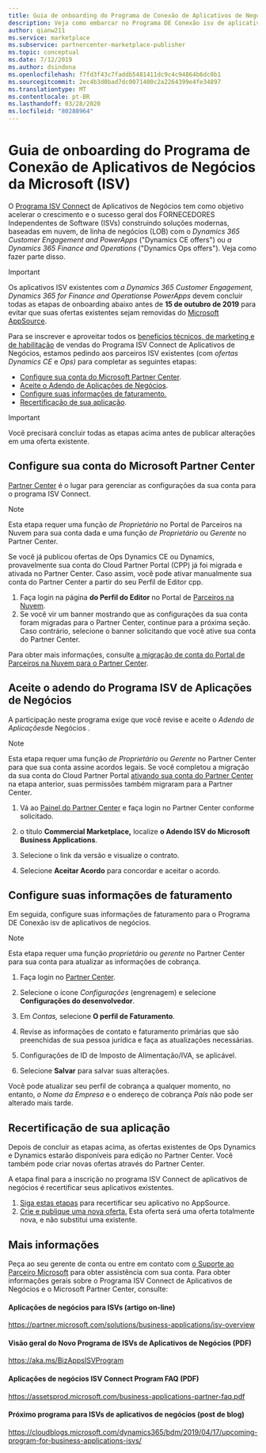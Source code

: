 ```yaml
---
title: Guia de onboarding do Programa de Conexão de Aplicativos de Negócios da Microsoft (ISV)
description: Veja como embarcar no Programa DE Conexão isv de aplicativos de negócios.
author: qianw211
ms.service: marketplace
ms.subservice: partnercenter-marketplace-publisher
ms.topic: conceptual
ms.date: 7/12/2019
ms.author: dsindona
ms.openlocfilehash: f7fd3f43c7faddb5481411dc9c4c94864b6dc0b1
ms.sourcegitcommit: 2ec4b3d0bad7dc0071400c2a2264399e4fe34897
ms.translationtype: MT
ms.contentlocale: pt-BR
ms.lasthandoff: 03/28/2020
ms.locfileid: "80288964"
---
```

# <a name="microsoft-business-applications-independent-software-vendor-isv-connect-program-onboarding-guide"></a>Guia de onboarding do Programa de Conexão de Aplicativos de Negócios da Microsoft (ISV)

O [Programa ISV Connect](https://partner.microsoft.com/solutions/business-applications/isv-overview) de Aplicativos de Negócios tem como objetivo acelerar o crescimento e o sucesso geral dos FORNECEDORES Independentes de Software (ISVs) construindo soluções modernas, baseadas em nuvem, de linha de negócios (LOB) com o *Dynamics 365 Customer Engagement and PowerApps* ("Dynamics CE offers") ou *a Dynamics 365 Finance and Operations* ("Dynamics Ops offers"). Veja como fazer parte disso.

> [!IMPORTANT]
> Os aplicativos ISV existentes com *a Dynamics 365 Customer Engagement,* *Dynamics 365 for Finance and Operations*e *PowerApps* devem concluir todas as etapas de onboarding abaixo antes de **15 de outubro de 2019** para evitar que suas ofertas existentes sejam removidas do [Microsoft AppSource](https://appsource.microsoft.com).

Para se inscrever e aproveitar todos os [benefícios técnicos, de marketing e de habilitação](https://partner.microsoft.com/solutions/business-applications/isv-overview) de vendas do Programa ISV Connect de Aplicativos de Negócios, estamos pedindo aos parceiros ISV existentes (com *ofertas Dynamics CE* e *Ops)* para completar as seguintes etapas:

- [Configure sua conta do Microsoft Partner Center](#set-up-your-microsoft-partner-center-account).
- [Aceite o Adendo de Aplicações de Negócios](#accept-the-business-applications-isv-program-addendum).
- [Configure suas informações de faturamento.](#set-up-your-billing-information)
- [Recertificação de sua aplicação](#recertify-your-application).

> [!IMPORTANT]
> Você precisará concluir todas as etapas acima antes de publicar alterações em uma oferta existente.

## <a name="set-up-your-microsoft-partner-center-account"></a>Configure sua conta do Microsoft Partner Center

[Partner Center](https://partner.microsoft.com) é o lugar para gerenciar as configurações da sua conta para o programa ISV Connect.

> [!NOTE]
> Esta etapa requer uma função *de Proprietário* no Portal de Parceiros na Nuvem para sua conta dada e uma função *de Proprietário* ou *Gerente* no Partner Center.

Se você já publicou ofertas de Ops Dynamics CE ou Dynamics, provavelmente sua conta do Cloud Partner Portal (CPP) já foi migrada e ativada no Partner Center. Caso assim, você pode ativar manualmente sua conta do Partner Center a partir do seu Perfil de Editor cpp.

1. Faça login na página **do Perfil do Editor** no Portal de [Parceiros na Nuvem](https://cloudpartner.azure.com/).
2. Se você vir um banner mostrando que as configurações da sua conta foram migradas para o Partner Center, continue para a próxima seção. Caso contrário, selecione o banner solicitando que você ative sua conta do Partner Center.

Para obter mais informações, consulte [a migração de conta do Portal de Parceiros na Nuvem para o Partner Center](https://docs.microsoft.com/azure/marketplace/partner-center-portal/account-migration-from-cpp-to-pc).

## <a name="accept-the-business-applications-isv-program-addendum"></a>Aceite o adendo do Programa ISV de Aplicações de Negócios

A participação neste programa exige que você revise e aceite o *Adendo de Aplicações*de Negócios .

> [!NOTE]
> Esta etapa requer uma função *de Proprietário* ou *Gerente* no Partner Center para que sua conta assine acordos legais. Se você completou a migração da sua conta do Cloud Partner Portal [ativando sua conta do Partner Center](#set-up-your-microsoft-partner-center-account) na etapa anterior, suas permissões também migraram para a Partner Center.

1. Vá ao [Painel do Partner Center](https://partner.microsoft.com/dashboard/account/agreements) e faça login no Partner Center conforme solicitado.

2. o título **Commercial Marketplace,** localize **o Adendo ISV do Microsoft Business Applications**.

3. Selecione o link da versão e visualize o contrato.

4. Selecione **Aceitar Acordo** para concordar e aceitar o acordo.

## <a name="set-up-your-billing-information"></a>Configure suas informações de faturamento

Em seguida, configure suas informações de faturamento para o Programa DE Conexão isv de aplicativos de negócios.

> [!NOTE]
> Esta etapa requer uma função *proprietário* ou *gerente* no Partner Center para sua conta para atualizar as informações de cobrança.

1. Faça login no [Partner Center](https://partner.microsoft.com/dashboard).

2. Selecione o ícone *Configurações* (engrenagem) e selecione **Configurações do desenvolvedor**.

3. Em *Contas,* selecione **O perfil de Faturamento**.

4. Revise as informações de contato e faturamento primárias que são preenchidas de sua pessoa jurídica e faça as atualizações necessárias.

5. Configurações de ID de Imposto de Alimentação/IVA, se aplicável.

6. Selecione **Salvar** para salvar suas alterações.

Você pode atualizar seu perfil de cobrança a qualquer momento, no entanto, *o Nome da Empresa* e o endereço de cobrança *País* não pode ser alterado mais tarde.

## <a name="recertify-your-application"></a>Recertificação de sua aplicação

Depois de concluir as etapas acima, as ofertas existentes de Ops Dynamics e Dynamics estarão disponíveis para edição no Partner Center. Você também pode criar novas ofertas através do Partner Center.

A etapa final para a inscrição no programa ISV Connect de aplicativos de negócios é recertificar seus aplicativos existentes.

1. [Siga estas etapas](https://partner.microsoft.com/solutions/business-applications/isv-publish) para recertificar seu aplicativo no AppSource.
2. [Crie e publique uma nova oferta.](https://docs.microsoft.com/azure/marketplace/partner-center-portal/create-new-customer-engagement-offer) Esta oferta será uma oferta totalmente nova, e não substitui uma existente.

## <a name="further-info"></a>Mais informações

Peça ao seu gerente de conta ou entre em contato com [o Suporte ao Parceiro Microsoft](https://partner.microsoft.com/support) para obter assistência com sua conta. Para obter informações gerais sobre o Programa ISV Connect de Aplicativos de Negócios e o Microsoft Partner Center, consulte:

#### <a name="business-applications-for-isvs-online-article"></a>Aplicações de negócios para ISVs (artigo on-line)
https://partner.microsoft.com/solutions/business-applications/isv-overview

#### <a name="overview-of-the-new-program-for-business-applications-isvs-pdf"></a>Visão geral do Novo Programa de ISVs de Aplicativos de Negócios (PDF)
https://aka.ms/BizAppsISVProgram

#### <a name="business-applications-isv-connect-program-faq-pdf"></a>Aplicações de negócios ISV Connect Program FAQ (PDF)
https://assetsprod.microsoft.com/business-applications-partner-faq.pdf

#### <a name="upcoming-program-for-business-applications-isvs-blog-post"></a>Próximo programa para ISVs de aplicativos de negócios (post de blog)
https://cloudblogs.microsoft.com/dynamics365/bdm/2019/04/17/upcoming-program-for-business-applications-isvs/
